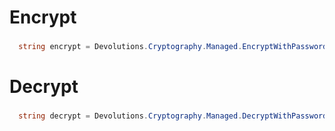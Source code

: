 # Encrypt
###

```csharp
  string encrypt = Devolutions.Cryptography.Managed.EncryptWithPasswordAsString("secretdata", "secretpass");
```

# Decrypt
###

```csharp
  string decrypt = Devolutions.Cryptography.Managed.DecryptWithPasswordAsString(encrypt, "secretpass");
```
